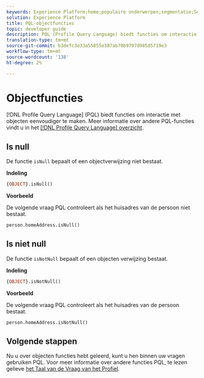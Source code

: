 ```yaml
---
keywords: Experience Platform;home;populaire onderwerpen;segmentatie;Segmentatie;Segmenteringsservice;pql;PQL;Profile Query Language;object-functies;object;
solution: Experience Platform
title: PQL-objectfuncties
topic: developer guide
description: PQL (Profile Query Language) biedt functies om interactie met objecten eenvoudiger te maken.
translation-type: tm+mt
source-git-commit: b3defc3e33a55855e307ab70b9797d985d5719e3
workflow-type: tm+mt
source-wordcount: '138'
ht-degree: 2%

---
```



# Objectfuncties

[!DNL Profile Query Language] (PQL) biedt functies om interactie met objecten eenvoudiger te maken. Meer informatie over andere PQL-functies vindt u in het [[!DNL Profile Query Language] overzicht](./overview.md).

## Is null

De functie `isNull` bepaalt of een objectverwijzing niet bestaat.

**Indeling**

```sql
{OBJECT}.isNull()
```

**Voorbeeld**

De volgende vraag PQL controleert als het huisadres van de persoon niet bestaat.

```sql
person.homeAddress.isNull()
```

## Is niet null

De functie `isNotNull` bepaalt of een objecten verwijzing bestaat.

**Indeling**

```sql
{OBJECT}.isNotNull()
```

**Voorbeeld**

De volgende vraag PQL controleert als het huisadres van de persoon bestaat.

```sql
person.homeAddress.isNotNull()
```

## Volgende stappen

Nu u over objecten functies hebt geleerd, kunt u hen binnen uw vragen gebruiken PQL. Voor meer informatie over andere functies PQL, te lezen gelieve [het Taal van de Vraag van het Profiel](./overview.md).